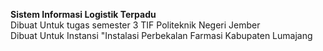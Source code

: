 <b>Sistem Informasi Logistik Terpadu</b> <br>
Dibuat Untuk tugas semester 3 TIF Politeknik Negeri Jember<br>
Dibuat Untuk Instansi "Instalasi Perbekalan Farmasi Kabupaten Lumajang
